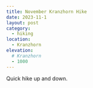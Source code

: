 ```yaml
---
title: November Kranzhorn Hike
date: 2023-11-1
layout: post
category:
  - hiking
location:
  - Kranzhorn
elevation:
  # Kranzhorn
  - 1000
---
```


Quick hike up and down.

